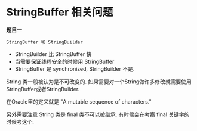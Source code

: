 # StringBuffer 相关问题

**题目一**

    StringBuffer 和 StringBuilder

* StringBuilder 比 StringBuffer 快
* 当需要保证线程安全的时候用 StringBuffer
* StringBuffer 是 synchronized, StringBuilder 不是.

String 类一般被认为是不可改变的.
如果需要对一个String做许多修改就需要使用StringBuffer或者StringBuilder.

在Oracle里的定义就是
"A mutable sequence of characters."

另外需要注意 String 类是 final 类不可以被继承. 有时候会在考察 final 关键字的时候考这个.


